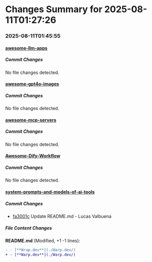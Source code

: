 # Changes Summary for 2025-08-11T01:27:26

### 2025-08-11T01:45:55

#### [awesome-llm-apps](https://github.com/Shubhamsaboo/awesome-llm-apps)

##### Commit Changes

No file changes detected.

#### [awesome-gpt4o-images](https://github.com/jamez-bondos/awesome-gpt4o-images)

##### Commit Changes

No file changes detected.

#### [awesome-mcp-servers](https://github.com/punkpeye/awesome-mcp-servers)

##### Commit Changes

No file changes detected.

#### [Awesome-Dify-Workflow](https://github.com/svcvit/Awesome-Dify-Workflow)

##### Commit Changes

No file changes detected.

#### [system-prompts-and-models-of-ai-tools](https://github.com/x1xhlol/system-prompts-and-models-of-ai-tools)

##### Commit Changes

- [fa3001c](https://github.com/x1xhlol/system-prompts-and-models-of-ai-tools/commit/fa3001c9971515ec2fbbd068c2ed0880feb69535) Update README.md - Lucas Valbuena


##### File Content Changes

**README.md** (Modified, +1 -1 lines):

```diff
- - [**Wrap.dev**](./Warp.dev/)
+ - [**Warp.dev**](./Warp.dev/)
```
